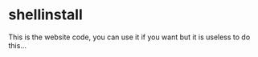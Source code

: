# shellinstall

This is the website code, you can use it if you want but it is useless to do this...
